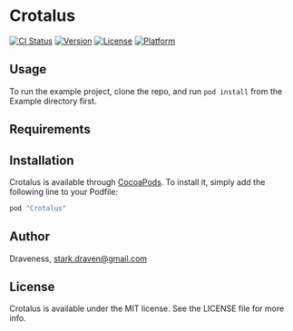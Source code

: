 # Crotalus

[![CI Status](http://img.shields.io/travis/Draveness/Crotalus.svg?style=flat)](https://travis-ci.org/Draveness/Crotalus)
[![Version](https://img.shields.io/cocoapods/v/Crotalus.svg?style=flat)](http://cocoapods.org/pods/Crotalus)
[![License](https://img.shields.io/cocoapods/l/Crotalus.svg?style=flat)](http://cocoapods.org/pods/Crotalus)
[![Platform](https://img.shields.io/cocoapods/p/Crotalus.svg?style=flat)](http://cocoapods.org/pods/Crotalus)

## Usage

To run the example project, clone the repo, and run `pod install` from the Example directory first.

## Requirements

## Installation

Crotalus is available through [CocoaPods](http://cocoapods.org). To install
it, simply add the following line to your Podfile:

```ruby
pod "Crotalus"
```

## Author

Draveness, stark.draven@gmail.com

## License

Crotalus is available under the MIT license. See the LICENSE file for more info.
